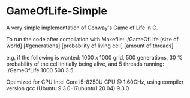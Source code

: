 # GameOfLife-Simple
A very simple implementation of Conway's Game of Life in C. 

To run the code after compilation with Makefile:
./GameOfLife [size of world] [#generations] [probability of living cell] [amount of threads]

e.g. if the following is wanted: 1000 x 1000 grid, 500 generations, 30 % probability of the cell initially being
alive, and 5 threads running: ./GameOfLife 1000 500 3 5.



Optimized for CPU Intel Core i5-8250U CPU @ 1.60GHz, using compiler version gcc (Ubuntu 9.3.0-17ubuntu1 20.04) 9.3.0
